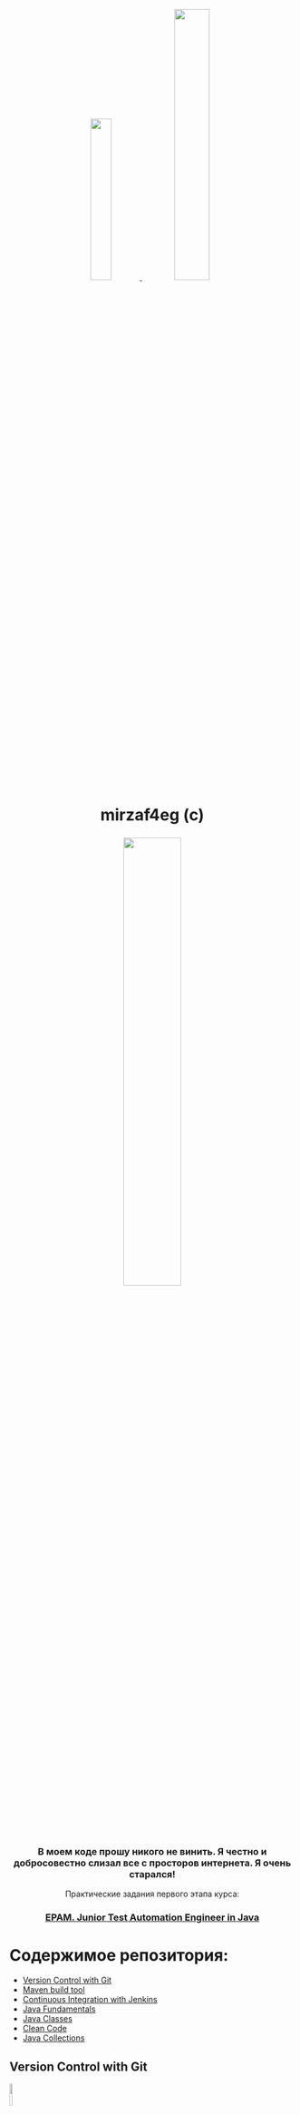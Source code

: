 <p align="center">
  <a href="https://www.instagram.com/mirzaf4eg/">
   <img src="https://user-images.githubusercontent.com/66875374/98158093-742a2900-1eeb-11eb-9353-5f31780195d2.png" width="27%"></img> 
   <img src="https://user-images.githubusercontent.com/66875374/98158339-c3705980-1eeb-11eb-9ac8-4d693db33447.png" width="35%"></img> 
  </a>
</p>
<h1 align="center">
  mirzaf4eg (c)
</h1>

<h3 align="center">
   <img src="https://user-images.githubusercontent.com/66875374/98164684-b7899500-1ef5-11eb-82ef-6340a335ee3d.png" width="45%"></img> 
</h3>
<h3 align="center">
  В моем коде прошу никого не винить. Я честно и добросовестно слизал все с просторов интернета. Я очень старался!
</h3>
<p align="center">
  Практические задания первого этапа курса:

<h3 align="center">
  <a href="https://careers.epam.by/training/training-listings/training.2332/">EPAM. Junior Test Automation Engineer in Java</a>
</h3>

# Содержимое репозитория:

- [Version Control with Git](#version-control-with-git)
- [Maven build tool](#maven-build-tool)
- [Continuous Integration with Jenkins](#continuous-integration-with-jenkins)
- [Java Fundamentals](#java-fundamentals)
- [Java Classes](#java-classes)
- [Clean Code](#clean-code)
- [Java Collections](#java-collections)

## Version Control with Git
<img src="https://user-images.githubusercontent.com/66875374/98221998-58fa0080-1f61-11eb-9ac5-e39acee8bd86.png" width="10%"></img>

**Nightmare!**

[Файл с выполненным заданием: Git_Task_Nigtmare.txt](https://github.com/mirzaf4eg/Junior-Test-Automation-Engineer-in-Java-EPAM/blob/master/git-task/Git_Task_Nigtmare.txt)

1. Создайте новый репозиторий на github.com и склонируйте его локально на свой компьютер.
    
    ```sh
    cd /d/EPAM/
	git clone git@github.com:mirzaf4eg/git-demo.git
	cd /d/EPAM/git-demo
    ```
    [git-demo](https://github.com/mirzaf4eg/git-demo.git)
     
2. Создайте файл названием song.txt и поместите туда половину текста любимой песни.
    
    ```sh
	echo "Come on, come on, turn the radio on" >> song.txt
	echo "It's Friday night and I won't be long" >> song.txt
	echo "Gotta do my hair, I put my make up on" >> song.txt
	echo "It's Friday night and I won't be long" >> song.txt
    ```

3. Сделайте коммит с названием "add first half of my favorite song" и отправьте его на сервер.

    ```sh
    git add song.txt
	git commit -m "add first half of my favorite song"
	git push
    ```
    
4. Убедитесь что на github есть файл song.txt с текстом песни. 
5. Используя веб-интерфейс гитхаба добавьте вторую половину текста песни и сделайте коммит с названием "finish my song".

	```sh
    # edit song.txt in remout git repo
	# >> Till I hit the dance floor
	# >> Hit the dance floor!
	# >> I got all I need
	# >> No I ain't got cash!
	# >> No I ain't got cash!
	# >> But I got you baby
	git pull
    ```

6. В локальном репозитории сделайте pull и убедитесь что коммит, который вы создали на github, подтянулся и у вас полный текст песни.
7. Добавьте в проект файл .gitignore и настройте так чтобы скрыть файлы с расширением .db, .log и директории с названиями target или bin.

	```sh
    echo "*.db" >> .gitignore
	echo "*.log" >> .gitignore
	echo "/target" >> .gitignore
	echo "/bin" >> .gitignore
    ```
    
8. Создайте ветку feature и добавьте в неё два коммита.

	```sh
    git checkout -b feature
	echo "Baby I don't need dollar bills to have fun tonight (I love cheap thrills)" >> song.txt
	echo "Baby I don't need dollar bills to have fun tonight (I love cheap thrills)" >> song.txt
	echo "I got all I need" >> song.txt
	git add song.txt
	git commit -m "feature commit one"
	echo "But I don't need no money" >> song.txt
	echo "As long as I can feel the beat" >> song.txt
	echo "I don't need no money" >> song.txt
	echo "As long as I keep dancing" >> song.txt
	git add song.txt
	git commit -m "feature commit two"
    ```
    
9. Смержите ветку feature в master.

	```sh
    git checkout master
	git merge feature
    ```
    
10. Вернитесь в feature и создайте файл arrows.txt cледующего содержания:
	>  _The ship glides gently on the waves_

    > _As day turns into night_
    
	```sh
    git checkout feature
	echo "The ship glides gently on the waves" >> arrows.txt
	echo "As day turns into night" >> arrows.txt
    ```
11. Выполните коммит.
    
	```sh
    git add arrows.txt
	git commit -m "feature commit post added arrow.txt"
    ```
    
12. Перейдите в master. Создайте там файл arrows.txt и добавьте следующий текст:
	> _One thousand burning arrows_

    > _Fill the starlit sky_
    
	```sh
    git checkout master
	echo "One thousand burning arrows" >> arrows.txt
	echo "Fill the starlit sky" >> arrows.txt
    ```
    
13. Выполните коммит.

	```sh
    git add arrows.txt
	git commit -m "master commit post added arrow.txt"
    ```
	
14. Смержите feature в master решив конфликт: сохраните все 4 строки в файле arrows.txt в порядке их добавления в пунктах 4 и 5.

    ```sh
    git merge feature
	# edit arrows.txt in github.com
	vi arrows.txt
	git add arrows.txt
	git commit -m "edit conflict in arrow.txt"
    ```

15. Создайте ветку storm и добавьте коммит в файл storm.txt:
	> _Twenty ships with Norsemen braves_
    
    > _Riding the northern wind_

	```sh
    git checkout -b storm
	echo "Twenty ships with Norsemen braves" >> storm.txt
	echo "Riding the northern wind" >> storm.txt
	git add storm.txt
	git commit -m "storm commit one"
    ```
    
16. Добавьте еще 2 строки в storm.txt и сделайте еще один коммит:
    > _They left their shores at early dawn_

    > _As a red sun was rising in the east_
    
	```sh
    echo "They left their shores at early dawn" >> storm.txt
	echo "As a red sun was rising in the east" >> storm.txt
	git add storm.txt
	git commit -m "storm commit two"
    ```
    
17. Вернитесь в master и создайте файл pursuit.txt с текстом ниже:
	> _The warming sun returns again_

    > _And melts away the snow_
    
    > _The sea is freed from icy chains_
    
    > _Winter is letting go_

	```sh
    git checkout master
	echo "The warming sun returns again" >> pursuit.txt
	echo "And melts away the snow" >> pursuit.txt
	echo "The sea is freed from icy chains" >> pursuit.txt
	echo "Winter is letting go" >> pursuit.txt
    ```

18. Выполните коммит.
    
    ```sh
    git add pursuit.txt
	git commit -m "commit added pursuit.txt"
    ```
    
19. Отметьте коммит тегом session1 и перейдите в ветку storm.

	```sh
    git tag session1
	git checkout storm
    ```
    
20. Сделайте rebase ветки storm так чтобы она содержала последний коммит из мастера.

	```sh
    git rebase master
    ```

21. Сделайте push вашего репозитория и убедитесь, что все коммиты есть на github.
22. Сделайте новый репозиторий на github.

	```sh
    # creat repo "git-demo-back" in github.com
    ```
    [git-demo-back](https://github.com/mirzaf4eg/git-demo-back.git)
    
23. Смените remote в локальном репозитории так, чтобы fetch и push шел на новый репозиторий который был создан в предыдущем шаге.

	```sh
    git remote remove origin
	git remote add origin git@github.com:mirzaf4eg/git-demo-back.git
    ```
    
24. Сделайте push и убедитесь, что второй репозиторий на гитхабе выглядит так же, как и первый. 
	
    ```sh
    git push --set-upstream origin master
    ```
    
25. Верните настройки remote в исходное состояние: пул и пуш первого локального репозитория ведет в один удаленный репозиторий на гитхабе.

	```sh
    git remote remove origin
	git remote add origin git@github.com:mirzaf4eg/git-demo.git
	git push --set-upstream origin master
    ```

[Вернуться к содержанию](#содержимое-репозитория)

## Maven build tool
<img src="https://user-images.githubusercontent.com/66875374/98226436-14716380-1f67-11eb-94e3-2dc3b3d3fad2.png" width="15%"></img>

1. Установите мавен убедитесь, что он работает.

<img src="https://user-images.githubusercontent.com/66875374/98232363-a03abe00-1f6e-11eb-892b-03ae83133584.png" width="100%"></img>

2. Загрузите тестовый проект отсюда https://github.com/vitalliuss/helloci/tree/master/Java

	[Тестовый проект](https://github.com/mirzaf4eg/Junior-Test-Automation-Engineer-in-Java-EPAM/tree/master/maven-task/hello-ci)

3. Соберите его мавеном с помощь цели test.

<img src="https://user-images.githubusercontent.com/66875374/98233783-91550b00-1f70-11eb-87f8-1a45c3cd40d0.png" width="100%"></img> 

4. Найдите библиотеки junit в папке c:\Users\User_Name\.m2\repository\ и посмотрите на дату создания файлов.

5. Измените версию junit в файле pom.xml c 4.12 на 4.11 и соберите проект снова. Проверьте, что новая версия библиотеки добавилась в .m2/repository.

<img src="https://user-images.githubusercontent.com/66875374/98234327-57383900-1f71-11eb-99e1-0412c7a78b2f.png" width="100%"></img>

[pom.xml тестового проекта](https://github.com/mirzaf4eg/Junior-Test-Automation-Engineer-in-Java-EPAM/blob/master/maven-task/pom(hello-ci).xml)

[Вернуться к содержанию](#содержимое-репозитория)

## Continuous Integration with Jenkins
<img src="https://user-images.githubusercontent.com/66875374/98227492-6ff02100-1f68-11eb-8d21-f6a1c0a8a52d.jpg" width="15%"></img>

**Nightmare!**

1. Установите Jenkins.

[Файл конфигурации Jenkins](https://github.com/mirzaf4eg/Junior-Test-Automation-Engineer-in-Java-EPAM/blob/master/jenkins-task/config(jenkins).xml)

2. Создать ноду и настроить сервер так, чтобы джоба выполнялась только на **slave** ноде.

[Файл конфигурации жобы основного задания](https://github.com/mirzaf4eg/Junior-Test-Automation-Engineer-in-Java-EPAM/blob/master/jenkins-task/config(jobTask).xml)

   Использую виртуальную машину с CentOS:
		
<img src="https://user-images.githubusercontent.com/66875374/98385946-a741f900-2060-11eb-8903-448d4cb09a17.png" width="45%"></img> <img src="https://user-images.githubusercontent.com/66875374/98386053-cb9dd580-2060-11eb-9ffc-520c9b4cec02.png" width="45%"></img>

[Файл конфигурации Node](https://github.com/mirzaf4eg/Junior-Test-Automation-Engineer-in-Java-EPAM/blob/master/jenkins-task/config(node).xml)

Структура каталогов на удаленной ноде:

<img src="https://user-images.githubusercontent.com/66875374/98436454-832bf980-20ec-11eb-96c5-f017028b19f4.png" width="100%"></img> 

3. Создайте задачу, которая будет делать следующее:

Клонировать проект:
    [Тестовый проект](https://github.com/mirzaf4eg/Junior-Test-Automation-Engineer-in-Java-EPAM/tree/master/maven-task/hello-ci)
    
```html
<scm class="hudson.plugins.git.GitSCM" plugin="git@4.4.5">
   <configVersion>2</configVersion>
   <userRemoteConfigs>
      <hudson.plugins.git.UserRemoteConfig>
         <url>https://github.com/vitalliuss/helloci</url>
      </hudson.plugins.git.UserRemoteConfig>
   </userRemoteConfigs>
   <branches>
      <hudson.plugins.git.BranchSpec>
         <name>*/master</name>
      </hudson.plugins.git.BranchSpec>
   </branches>
   <doGenerateSubmoduleConfigurations>false</doGenerateSubmoduleConfigurations>
   <gitTool>2.18.4</gitTool>
   <submoduleCfg class="list"/>
   <extensions/>
</scm>
```

   Запускать тесты из проекта в директори Java с помощью цели mvn test.
   
> test -Dmaven.test.failure.ignore=true   

```html
<hudson.tasks.Maven>
   <targets>test -Dmaven.test.failure.ignore=true</targets>
   <mavenName>linux maven</mavenName>
   <pom>/home/Jenkins/workspace/EPAM-continuous-integration-with-Jenkins-from-mirzaf4eg/Java/pom.xml</pom>
   <usePrivateRepository>false</usePrivateRepository>
   <settings class="jenkins.mvn.DefaultSettingsProvider"/>
   <globalSettings class="jenkins.mvn.DefaultGlobalSettingsProvider"/>
   <injectBuildVariables>false</injectBuildVariables>
</hudson.tasks.Maven>
```

4. Настроить билд тригеры так, чтобы задача выполнялась раз в 5 минут, не позднее чем через 5 минут после коммита в git, каждый будний день в полночь.
    
```html
<triggers>
   <hudson.triggers.TimerTrigger>
   	  <spec>H/5 * * * *
H 0 * * 1-5</spec>
   </hudson.triggers.TimerTrigger>
   <hudson.triggers.SCMTrigger>
      <spec>H/5 * * * *</spec>
      <ignorePostCommitHooks>false</ignorePostCommitHooks>
   </hudson.triggers.SCMTrigger>
</triggers>
```
    
5. Опубликуйте файл _Java\target\surefire eports\com.github.vitalliuss.helloci.AppTest.txt_ как артефакт.

```html
<hudson.tasks.ArtifactArchiver>
   <artifacts>**/target/surefire-reports/com.github.vitalliuss.helloci.AppTest.txt</artifacts>
   <allowEmptyArchive>false</allowEmptyArchive>
   <onlyIfSuccessful>false</onlyIfSuccessful>
   <fingerprint>false</fingerprint>
   <defaultExcludes>true</defaultExcludes>
   <caseSensitive>true</caseSensitive>
   <followSymlinks>false</followSymlinks>
</hudson.tasks.ArtifactArchiver>
```

6. Сменить порт сервера на **8081**.

[Фал настроек Jenkins](https://github.com/mirzaf4eg/Junior-Test-Automation-Engineer-in-Java-EPAM/blob/master/jenkins-task/jenkins(setting).xml)

7. Настроить **Job Config History** и **thinBackup**.

```html
<?xml version='1.1' encoding='UTF-8'?>
<org.jvnet.hudson.plugins.thinbackup.ThinBackupPluginImpl plugin="thinBackup@1.10">
  <fullBackupSchedule>H 12 * * 1-5</fullBackupSchedule>
  <diffBackupSchedule></diffBackupSchedule>
  <backupPath>G:\JenkinsBackup</backupPath>
  <nrMaxStoredFull>-1</nrMaxStoredFull>
  <excludedFilesRegex></excludedFilesRegex>
  <waitForIdle>true</waitForIdle>
  <forceQuietModeTimeout>120</forceQuietModeTimeout>
  <cleanupDiff>true</cleanupDiff>
  <moveOldBackupsToZipFile>true</moveOldBackupsToZipFile>
  <backupBuildResults>true</backupBuildResults>
  <backupBuildArchive>true</backupBuildArchive>
  <backupPluginArchives>false</backupPluginArchives>
  <backupUserContents>false</backupUserContents>
  <backupAdditionalFiles>false</backupAdditionalFiles>
  <backupAdditionalFilesRegex></backupAdditionalFilesRegex>
  <backupNextBuildNumber>false</backupNextBuildNumber>
  <backupBuildsToKeepOnly>false</backupBuildsToKeepOnly>
</org.jvnet.hudson.plugins.thinbackup.ThinBackupPluginImpl>
```

9. С помощью цели  **mvn cobertura:cobertura** измерьте покрытие кода юнит-тестами (code coverage) и опубликуйте на странице джобы в виде графика.

> clean cobertura:cobertura -Dcobertura.report.format=xml

<img src="https://user-images.githubusercontent.com/66875374/98412658-64484b80-2089-11eb-9a21-18abf5492b70.png" width="100%"></img> 

8. Создать пользователя **user** и дать ему права на просмотр джоб Jenkins, но без возможности записи или смены настроек.

[Файл конфигурации user](https://github.com/mirzaf4eg/Junior-Test-Automation-Engineer-in-Java-EPAM/blob/master/jenkins-task/config(user).xml)

<img src="https://user-images.githubusercontent.com/66875374/98414742-f9007880-208c-11eb-9dad-3ef0a03121dc.png" width="100%"></img> 

9. Создать параметризованную джобу **HelloUser**, которая будет спрашивать в качестве параметра имя пользователя (username) и писать в консоль "Hello, username!".

[Файл конфигурации жобы](https://github.com/mirzaf4eg/Junior-Test-Automation-Engineer-in-Java-EPAM/blob/master/jenkins-task/jenkins(HelloUser).xml)

[Вернуться к содержанию](#содержимое-репозитория)

## Java Fundamentals
<img src="https://user-images.githubusercontent.com/66875374/98227805-ca897d00-1f68-11eb-8269-31d7be0f9a2e.jpg" width="15%"></img>

[package](https://github.com/mirzaf4eg/Junior-Test-Automation-Engineer-in-Java-EPAM/tree/master/mirzaf4eg-task-part-one/src/main/java/JavaFund)

- [Main Task](#main-task)
- [Optional Task First](#optional-task-first)
- [Optional Task Second](#optional-task-second)

### Main Task
Реализовать следующие программы:

[package](https://github.com/mirzaf4eg/Junior-Test-Automation-Engineer-in-Java-EPAM/tree/master/mirzaf4eg-task-part-one/src/main/java/JavaFund/MainTask)

[1. Приветствовать любого пользователя при вводе его имени через командную строку.](https://github.com/mirzaf4eg/Junior-Test-Automation-Engineer-in-Java-EPAM/blob/master/mirzaf4eg-task-part-one/src/main/java/JavaFund/MainTask/TaskFirst.java)

[2. Отобразить в окне консоли аргументы командной строки в обратном порядке.](https://github.com/mirzaf4eg/Junior-Test-Automation-Engineer-in-Java-EPAM/blob/master/mirzaf4eg-task-part-one/src/main/java/JavaFund/MainTask/TaskSecond.java)

[3. Вывести заданное количество случайных чисел с переходом и без перехода на новую строку.](https://github.com/mirzaf4eg/Junior-Test-Automation-Engineer-in-Java-EPAM/blob/master/mirzaf4eg-task-part-one/src/main/java/JavaFund/MainTask/TaskThird.java)

[4. Ввести целые числа как аргументы командной строки, подсчитать их сумму (произведение) и вывести результат на консоль.](https://github.com/mirzaf4eg/Junior-Test-Automation-Engineer-in-Java-EPAM/blob/master/mirzaf4eg-task-part-one/src/main/java/JavaFund/MainTask/TaskFourth.java)

[5. Ввести число от 1 до 12. Вывести на консоль название месяца, соответствующего данному числу. Осуществить проверку корректности ввода чисел.](https://github.com/mirzaf4eg/Junior-Test-Automation-Engineer-in-Java-EPAM/blob/master/mirzaf4eg-task-part-one/src/main/java/JavaFund/MainTask/TaskFive.java)

### Optional Task First
Ввести n чисел с консоли.

[package](https://github.com/mirzaf4eg/Junior-Test-Automation-Engineer-in-Java-EPAM/tree/master/mirzaf4eg-task-part-one/src/main/java/JavaFund/OptionalTaskFirst)

[Main class](https://github.com/mirzaf4eg/Junior-Test-Automation-Engineer-in-Java-EPAM/blob/master/mirzaf4eg-task-part-one/src/main/java/JavaFund/OptionalTaskFirst/Main.java)

[Service class](https://github.com/mirzaf4eg/Junior-Test-Automation-Engineer-in-Java-EPAM/blob/master/mirzaf4eg-task-part-one/src/main/java/JavaFund/OptionalTaskFirst/OptionalTaskFirst.java)

[1. Найти самое короткое и самое длинное число. Вывести найденные числа и их длину.](https://github.com/mirzaf4eg/Junior-Test-Automation-Engineer-in-Java-EPAM/blob/master/mirzaf4eg-task-part-one/src/main/java/JavaFund/OptionalTaskFirst/TaskFirst.java)

[2. Вывести числа в порядке возрастания (убывания) значений их длины.](https://github.com/mirzaf4eg/Junior-Test-Automation-Engineer-in-Java-EPAM/blob/master/mirzaf4eg-task-part-one/src/main/java/JavaFund/OptionalTaskFirst/TaskSecond.java)

[3. Вывести на консоль те числа, длина которых меньше (больше) средней длины по всем числам, а также длину.](https://github.com/mirzaf4eg/Junior-Test-Automation-Engineer-in-Java-EPAM/blob/master/mirzaf4eg-task-part-one/src/main/java/JavaFund/OptionalTaskFirst/TaskThird.java)

[4. Найти число, в котором количество различных цифр минимально. Если таких чисел несколько, найти первое из них.](https://github.com/mirzaf4eg/Junior-Test-Automation-Engineer-in-Java-EPAM/blob/master/mirzaf4eg-task-part-one/src/main/java/JavaFund/OptionalTaskFirst/TaskFourth.java)

[5. Найти количество чисел, содержащих только четные цифры, а среди оставшихся — количество чисел с равным числом четных и нечетных цифр.](https://github.com/mirzaf4eg/Junior-Test-Automation-Engineer-in-Java-EPAM/blob/master/mirzaf4eg-task-part-one/src/main/java/JavaFund/OptionalTaskFirst/TaskFive.java)

[6. Найти число, цифры в котором идут в строгом порядке возрастания. Если таких чисел несколько, найти первое из них.](https://github.com/mirzaf4eg/Junior-Test-Automation-Engineer-in-Java-EPAM/blob/master/mirzaf4eg-task-part-one/src/main/java/JavaFund/OptionalTaskFirst/TaskSix.java)

[7. Найти число, состоящее только из различных цифр. Если таких чисел несколько, найти первое из них.](https://github.com/mirzaf4eg/Junior-Test-Automation-Engineer-in-Java-EPAM/blob/master/mirzaf4eg-task-part-one/src/main/java/JavaFund/OptionalTaskFirst/TaskSeven.java)

### Optional Task Second
Ввести с консоли n - размерность матрицы a [n] [n]. Задать значения элементов матрицы в интервале значений от -M до M с помощью генератора случайных чисел (класс Random).

[package](https://github.com/mirzaf4eg/Junior-Test-Automation-Engineer-in-Java-EPAM/tree/master/mirzaf4eg-task-part-one/src/main/java/JavaFund/OptionalTaskSecond)

[Main class](https://github.com/mirzaf4eg/Junior-Test-Automation-Engineer-in-Java-EPAM/blob/master/mirzaf4eg-task-part-one/src/main/java/JavaFund/OptionalTaskSecond/Main.java)

[Service class](https://github.com/mirzaf4eg/Junior-Test-Automation-Engineer-in-Java-EPAM/blob/master/mirzaf4eg-task-part-one/src/main/java/JavaFund/OptionalTaskSecond/OptionalTaskSecond.java)

[1. Упорядочить строки (столбцы) матрицы в порядке возрастания значений элементов k-го столбца (строки).](https://github.com/mirzaf4eg/Junior-Test-Automation-Engineer-in-Java-EPAM/blob/master/mirzaf4eg-task-part-one/src/main/java/JavaFund/OptionalTaskSecond/TaskFirst.java)

[2. Найти и вывести наибольшее число возрастающих (убывающих) элементов матрицы, идущих подряд.](https://github.com/mirzaf4eg/Junior-Test-Automation-Engineer-in-Java-EPAM/blob/master/mirzaf4eg-task-part-one/src/main/java/JavaFund/OptionalTaskSecond/TaskSecond.java)

[3. Найти сумму элементов матрицы, расположенных между первым и вторым положительными элементами каждой строки.](https://github.com/mirzaf4eg/Junior-Test-Automation-Engineer-in-Java-EPAM/blob/master/mirzaf4eg-task-part-one/src/main/java/JavaFund/OptionalTaskSecond/TaskThird.java)

[4. Найти максимальный элемент в матрице и удалить из матрицы все строки и столбцы, его содержащие.](https://github.com/mirzaf4eg/Junior-Test-Automation-Engineer-in-Java-EPAM/blob/master/mirzaf4eg-task-part-one/src/main/java/JavaFund/OptionalTaskSecond/TaskFour.java)

[Вернуться к содержанию](#содержимое-репозитория)

## Java Classes
<img src="https://user-images.githubusercontent.com/66875374/98227805-ca897d00-1f68-11eb-8269-31d7be0f9a2e.jpg" width="15%"></img>

Cоздать классы, определить конструкторы и методы _setТип()_, _getТип()_, _toString()_. Определить дополнительно методы в классе, создающем массив объектов. Задать критерий выбора данных и вывести эти данные на консоль. В каждом классе, обладающем информацией, должно быть объявлено несколько конструкторов.
```
8. Car: id, Марка, Модель, Год выпуска, Цвет, Цена, Регистрационный номер.
```
> Создать массив объектов. Вывести:
> a) список автомобилей заданной марки;
> b) список автомобилей заданной модели, которые эксплуатируются больше n лет;
> c) список автомобилей заданного года выпуска, цена которых больше указанной.

[package](https://github.com/mirzaf4eg/Junior-Test-Automation-Engineer-in-Java-EPAM/tree/master/mirzaf4eg-task-part-one/src/main/java/JavaClasses)

 - [Main class](https://github.com/mirzaf4eg/Junior-Test-Automation-Engineer-in-Java-EPAM/blob/master/mirzaf4eg-task-part-one/src/main/java/JavaClasses/MainAuto.java)
 - [Work class](https://github.com/mirzaf4eg/Junior-Test-Automation-Engineer-in-Java-EPAM/blob/master/mirzaf4eg-task-part-one/src/main/java/JavaClasses/Mirzaf4egAutoPark.java)
 - [Сonstructor](https://github.com/mirzaf4eg/Junior-Test-Automation-Engineer-in-Java-EPAM/blob/master/mirzaf4eg-task-part-one/src/main/java/JavaClasses/Cars/Car.java)
 - [Specifications](https://github.com/mirzaf4eg/Junior-Test-Automation-Engineer-in-Java-EPAM/tree/master/mirzaf4eg-task-part-one/src/main/java/JavaClasses/Specifications)
        - [Brand](https://github.com/mirzaf4eg/Junior-Test-Automation-Engineer-in-Java-EPAM/blob/master/mirzaf4eg-task-part-one/src/main/java/JavaClasses/Specifications/Brand.java)
        - [CarColor](https://github.com/mirzaf4eg/Junior-Test-Automation-Engineer-in-Java-EPAM/blob/master/mirzaf4eg-task-part-one/src/main/java/JavaClasses/Specifications/CarColor.java)
        - [CarType](https://github.com/mirzaf4eg/Junior-Test-Automation-Engineer-in-Java-EPAM/blob/master/mirzaf4eg-task-part-one/src/main/java/JavaClasses/Specifications/CarType.java)
        - [EngineType](https://github.com/mirzaf4eg/Junior-Test-Automation-Engineer-in-Java-EPAM/blob/master/mirzaf4eg-task-part-one/src/main/java/JavaClasses/Specifications/EngineType.java)
        
[Вернуться к содержанию](#содержимое-репозитория)

## Clean Code
<img src="https://user-images.githubusercontent.com/66875374/98227805-ca897d00-1f68-11eb-8269-31d7be0f9a2e.jpg" width="15%"></img> <img src="https://user-images.githubusercontent.com/66875374/98228421-9ebac700-1f69-11eb-9f96-242d350ddd4d.jpg" width="15%"></img>

Необходимо исправить все ошибки в проекте aircompany и **постарайться** отыскать и исправить все нарушения практик написания чистого кода.

[package](https://github.com/mirzaf4eg/Junior-Test-Automation-Engineer-in-Java-EPAM/tree/master/mirzaf4eg-task-part-one/src/main/java/CleanCode)

- [Main class](https://github.com/mirzaf4eg/Junior-Test-Automation-Engineer-in-Java-EPAM/blob/master/mirzaf4eg-task-part-one/src/main/java/CleanCode/Main.java)
- [Work class](https://github.com/mirzaf4eg/Junior-Test-Automation-Engineer-in-Java-EPAM/blob/master/mirzaf4eg-task-part-one/src/main/java/CleanCode/Airport.java)
- [Сonstructors](https://github.com/mirzaf4eg/Junior-Test-Automation-Engineer-in-Java-EPAM/tree/master/mirzaf4eg-task-part-one/src/main/java/CleanCode/Planes) - [Plane](https://github.com/mirzaf4eg/Junior-Test-Automation-Engineer-in-Java-EPAM/blob/master/mirzaf4eg-task-part-one/src/main/java/CleanCode/Planes/Plane.java) - [Passenger](https://github.com/mirzaf4eg/Junior-Test-Automation-Engineer-in-Java-EPAM/blob/master/mirzaf4eg-task-part-one/src/main/java/CleanCode/Planes/PassengerPlane.java) - [Military](https://github.com/mirzaf4eg/Junior-Test-Automation-Engineer-in-Java-EPAM/blob/master/mirzaf4eg-task-part-one/src/main/java/CleanCode/Planes/MilitaryPlane.java) - [Experimental](https://github.com/mirzaf4eg/Junior-Test-Automation-Engineer-in-Java-EPAM/blob/master/mirzaf4eg-task-part-one/src/main/java/CleanCode/Planes/ExperimentalPlane.java)
- [Classifications](https://github.com/mirzaf4eg/Junior-Test-Automation-Engineer-in-Java-EPAM/tree/master/mirzaf4eg-task-part-one/src/main/java/CleanCode/Classifications) - [ExperementalType](https://github.com/mirzaf4eg/Junior-Test-Automation-Engineer-in-Java-EPAM/blob/master/mirzaf4eg-task-part-one/src/main/java/CleanCode/Classifications/ExperimentalType.java) - [MilitaryType](https://github.com/mirzaf4eg/Junior-Test-Automation-Engineer-in-Java-EPAM/blob/master/mirzaf4eg-task-part-one/src/main/java/CleanCode/Classifications/MilitaryType.java) - [SecretLevel](https://github.com/mirzaf4eg/Junior-Test-Automation-Engineer-in-Java-EPAM/blob/master/mirzaf4eg-task-part-one/src/main/java/CleanCode/Classifications/SecretLevel.java)

[Вернуться к содержанию](#содержимое-репозитория)

## Java Collections
<img src="https://user-images.githubusercontent.com/66875374/98227805-ca897d00-1f68-11eb-8269-31d7be0f9a2e.jpg" width="15%"></img>

- [Main Task](#main-task)
- [Optional Task](#optional-task)

### Main Task

Создать консольное приложение, удовлетворяющее следующим требованиям:
- Каждый класс должен иметь отражающее смысл название и информативный состав;
- Наследование должно применяться только тогда, когда это имеет смысл;
- При кодировании должны быть использованы соглашения об оформлении кода [java code convention](https://google.github.io/styleguide/javaguide.html#s5.3-camel-case);
- Классы должны быть грамотно разложены по пакетам;
- Консольное меню должно быть минимальным;
- Для хранения параметров инициализации можно использовать файлы.

```             
9. Авиакомпания. 
Определить иерархию самолетов.
Создать авиакомпанию.
Посчитать общую вместимость и грузоподъемность.
Провести сортировку самолетов компании по дальности полета.
Найти самолет в компании, соответствующий заданному диапазону параметров потребления горючего.
```

[package](https://github.com/mirzaf4eg/Junior-Test-Automation-Engineer-in-Java-EPAM/tree/master/mirzaf4eg-task-part-one/src/main/java/JavaCollectionsMainTask)
- [Main class](https://github.com/mirzaf4eg/Junior-Test-Automation-Engineer-in-Java-EPAM/blob/master/mirzaf4eg-task-part-one/src/main/java/JavaCollectionsMainTask/MainAir.java)
- [Work class](https://github.com/mirzaf4eg/Junior-Test-Automation-Engineer-in-Java-EPAM/blob/master/mirzaf4eg-task-part-one/src/main/java/JavaCollectionsMainTask/Mirzaf4egAirLines.java)
- [Сonstructors](https://github.com/mirzaf4eg/Junior-Test-Automation-Engineer-in-Java-EPAM/tree/master/mirzaf4eg-task-part-one/src/main/java/JavaCollectionsMainTask/Planes) - [Plane](https://github.com/mirzaf4eg/Junior-Test-Automation-Engineer-in-Java-EPAM/blob/master/mirzaf4eg-task-part-one/src/main/java/JavaCollectionsMainTask/Planes/Plane.java) - [Passenger](https://github.com/mirzaf4eg/Junior-Test-Automation-Engineer-in-Java-EPAM/blob/master/mirzaf4eg-task-part-one/src/main/java/JavaCollectionsMainTask/Planes/PassengerPlane.java) - [Military](https://github.com/mirzaf4eg/Junior-Test-Automation-Engineer-in-Java-EPAM/blob/master/mirzaf4eg-task-part-one/src/main/java/JavaCollectionsMainTask/Planes/MilitaryPlane.java) - [Cargo](https://github.com/mirzaf4eg/Junior-Test-Automation-Engineer-in-Java-EPAM/blob/master/mirzaf4eg-task-part-one/src/main/java/JavaCollectionsMainTask/Planes/CargoPlane.java)
- [Classifications](https://github.com/mirzaf4eg/Junior-Test-Automation-Engineer-in-Java-EPAM/tree/master/mirzaf4eg-task-part-one/src/main/java/JavaCollectionsMainTask/Classification) - [AlongTheLine](https://github.com/mirzaf4eg/Junior-Test-Automation-Engineer-in-Java-EPAM/blob/master/mirzaf4eg-task-part-one/src/main/java/JavaCollectionsMainTask/Classification/AlongTheLine.java) - [Assignment](https://github.com/mirzaf4eg/Junior-Test-Automation-Engineer-in-Java-EPAM/blob/master/mirzaf4eg-task-part-one/src/main/java/JavaCollectionsMainTask/Classification/Assignment.java) - [Brand](https://github.com/mirzaf4eg/Junior-Test-Automation-Engineer-in-Java-EPAM/blob/master/mirzaf4eg-task-part-one/src/main/java/JavaCollectionsMainTask/Classification/Brand.java) - [MilitaryType](https://github.com/mirzaf4eg/Junior-Test-Automation-Engineer-in-Java-EPAM/blob/master/mirzaf4eg-task-part-one/src/main/java/JavaCollectionsMainTask/Classification/MilitaryType.java) - [ServiceLevel](https://github.com/mirzaf4eg/Junior-Test-Automation-Engineer-in-Java-EPAM/blob/master/mirzaf4eg-task-part-one/src/main/java/JavaCollectionsMainTask/Classification/ServiceLevel.java)

### Optional Task

[package](https://github.com/mirzaf4eg/Junior-Test-Automation-Engineer-in-Java-EPAM/tree/master/mirzaf4eg-task-part-one/src/main/java/JavaCollectionsOptionalTask)

[1. Ввести строки из файла, записать в список. Вывести строки в файл в обратном порядке.](https://github.com/mirzaf4eg/Junior-Test-Automation-Engineer-in-Java-EPAM/blob/master/mirzaf4eg-task-part-one/src/main/java/JavaCollectionsOptionalTask/TaskFirst.java)

[2. Ввести число, занести его цифры в стек. Вывести число, у которого цифры идут в обратном порядке.](https://github.com/mirzaf4eg/Junior-Test-Automation-Engineer-in-Java-EPAM/blob/master/mirzaf4eg-task-part-one/src/main/java/JavaCollectionsOptionalTask/TaskSecond.java)

[3. Создать список из элементов каталога и его подкаталогов.](https://github.com/mirzaf4eg/Junior-Test-Automation-Engineer-in-Java-EPAM/blob/master/mirzaf4eg-task-part-one/src/main/java/JavaCollectionsOptionalTask/TaskThird.java)

[4. Занести стихотворение в список. Провести сортировку по возрастанию длин строк.](https://github.com/mirzaf4eg/Junior-Test-Automation-Engineer-in-Java-EPAM/blob/master/mirzaf4eg-task-part-one/src/main/java/JavaCollectionsOptionalTask/TaskFour.java)

[5. Не используя вспомогательных объектов, переставить отрицательные элементы данного списка в конец, а положительные — в начало списка.](https://github.com/mirzaf4eg/Junior-Test-Automation-Engineer-in-Java-EPAM/blob/master/mirzaf4eg-task-part-one/src/main/java/JavaCollectionsOptionalTask/TaskFive.java)

[6. Ввести строки из файла, записать в список ArrayList. Выполнить сортировку строк, используя метод sort() из класса Collections.](https://github.com/mirzaf4eg/Junior-Test-Automation-Engineer-in-Java-EPAM/blob/master/mirzaf4eg-task-part-one/src/main/java/JavaCollectionsOptionalTask/TaskSix.java)

[7. Задана строка, состоящая из символов «(», «)», «[», «]», «{», «}». Проверить правильность расстановки скобок. Использовать стек.](https://github.com/mirzaf4eg/Junior-Test-Automation-Engineer-in-Java-EPAM/blob/master/mirzaf4eg-task-part-one/src/main/java/JavaCollectionsOptionalTask/TaskSeven.java)

[8. Задан файл с текстом на английском языке. Выделить все различные слова. Слова, отличающиеся только регистром букв, считать одинаковыми. Использовать класс HashSet.](https://github.com/mirzaf4eg/Junior-Test-Automation-Engineer-in-Java-EPAM/blob/master/mirzaf4eg-task-part-one/src/main/java/JavaCollectionsOptionalTask/TaskEighth.java)


[Вернуться к содержанию](#содержимое-репозитория)

## :memo: License

Licensed under the [MIT License](https://github.com/mirzaf4eg/Junior-Test-Automation-Engineer-in-Java-EPAM/blob/master/LICENSE.txt).

## 💜 Thanks

<p align="center">
   <img src="https://user-images.githubusercontent.com/66875374/98436488-b7071f00-20ec-11eb-8fc0-43ab2b93aee8.gif" width="30%"></img>
</p>

[Вернуться к содержанию](#содержимое-репозитория)

